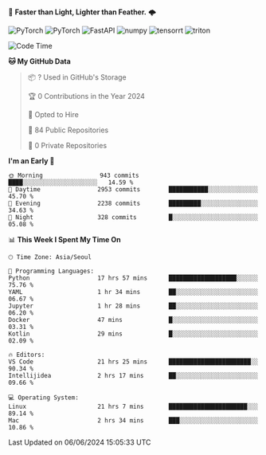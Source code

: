 :rocket: **Faster than Light, Lighter than Feather.** 🌩️

  <img alt="PyTorch" src ="https://img.shields.io/badge/PyTorch-EE4C2C.svg?&style=for-the-badge&logo=PyTorch&logoColor=white"/> <img alt="PyTorch" src ="https://img.shields.io/badge/Lightning-792EE5.svg?&style=for-the-badge&logo=PyTorch Lightning&logoColor=white"/> <img alt="FastAPI" src ="https://img.shields.io/badge/FastAPI-3E8E84.svg?&style=for-the-badge&logo=FastAPI&logoColor=white"/> <img alt="numpy" src ="https://img.shields.io/badge/NumPy-013243.svg?&style=for-the-badge&logo=NumPy&logoColor=white"/> <img alt="tensorrt" src ="https://img.shields.io/badge/TensorRT-76B900.svg?&style=for-the-badge&logo=nvidia&logoColor=white"/> <img alt="triton" src ="https://img.shields.io/badge/Triton-76B900.svg?&style=for-the-badge&logo=nvidia&logoColor=white"/>

<!--START_SECTION:waka-->
![Code Time](http://img.shields.io/badge/Code%20Time-419%20hrs%2012%20mins-blue)

**🐱 My GitHub Data** 

> 📦 ? Used in GitHub's Storage 
 > 
> 🏆 0 Contributions in the Year 2024
 > 
> 💼 Opted to Hire
 > 
> 📜 84 Public Repositories 
 > 
> 🔑 0 Private Repositories 
 > 
**I'm an Early 🐤** 

```text
🌞 Morning                943 commits         ████░░░░░░░░░░░░░░░░░░░░░   14.59 % 
🌆 Daytime                2953 commits        ███████████░░░░░░░░░░░░░░   45.70 % 
🌃 Evening                2238 commits        █████████░░░░░░░░░░░░░░░░   34.63 % 
🌙 Night                  328 commits         █░░░░░░░░░░░░░░░░░░░░░░░░   05.08 % 
```


📊 **This Week I Spent My Time On** 

```text
🕑︎ Time Zone: Asia/Seoul

💬 Programming Languages: 
Python                   17 hrs 57 mins      ███████████████████░░░░░░   75.76 % 
YAML                     1 hr 34 mins        ██░░░░░░░░░░░░░░░░░░░░░░░   06.67 % 
Jupyter                  1 hr 28 mins        ██░░░░░░░░░░░░░░░░░░░░░░░   06.20 % 
Docker                   47 mins             █░░░░░░░░░░░░░░░░░░░░░░░░   03.31 % 
Kotlin                   29 mins             █░░░░░░░░░░░░░░░░░░░░░░░░   02.09 % 

🔥 Editors: 
VS Code                  21 hrs 25 mins      ███████████████████████░░   90.34 % 
Intellijidea             2 hrs 17 mins       ██░░░░░░░░░░░░░░░░░░░░░░░   09.66 % 

💻 Operating System: 
Linux                    21 hrs 7 mins       ██████████████████████░░░   89.14 % 
Mac                      2 hrs 34 mins       ███░░░░░░░░░░░░░░░░░░░░░░   10.86 % 
```


 Last Updated on 06/06/2024 15:05:33 UTC
<!--END_SECTION:waka-->
